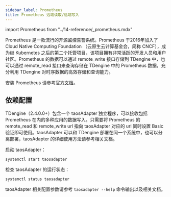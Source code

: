 ```yaml
---
sidebar_label: Prometheus
title: Prometheus 远端读取/远端写入
---
```


import Prometheus from "../14-reference/_prometheus.mdx"

Prometheus 是一款流行的开源监控告警系统。Prometheus 于2016年加入了 Cloud Native Computing Foundation （云原生云计算基金会，简称 CNCF），成为继 Kubernetes 之后的第二个托管项目，该项目拥有非常活跃的开发人员和用户社区。Prometheus 的数据可以通过 remote_write 接口存储到 TDengine 中，也可以通过 remote_read 接口来查询存储在 TDengine 中的 Prometheus 数据，充分利用 TDengine 对时序数据的高效存储和查询能力。

安装 Prometheus 请参考[官方文档](https://prometheus.io/docs/prometheus/latest/installation/)。

## 依赖配置

TDengine（2.4.0.0+）包含一个 taosAdapter 独立程序，可以接收包括 Prometheus 在内的多种应用的数据写入。只需要将 Prometheus 的 remote_read 和 remote_write url 指向 taosAdapter 对应的 url 同时设置 Basic 验证即可使用。taosAdapter 可以和 TDengine 部署在同一个系统中，也可以分离部署，taosAdapter 的详细使用方法请参考相关文档。

启动 taosAdapter：

```
systemctl start taosadapter
```

检查 taosAdapter 的运行状态：

```
systemctl status taosadapter
```

<Prometheus />

taosAdapter 相关配置参数请参考 `taosadapter --help` 命令输出以及相关文档。
